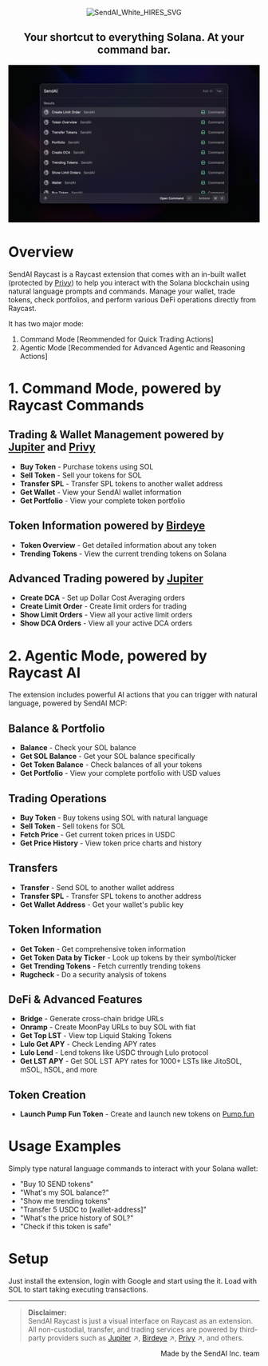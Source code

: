 <p align="center">
</p>

<p align="center">
  <img src="https://github.com/user-attachments/assets/1bb3fb51-4670-4ff7-baa8-88a7747bd090" alt="SendAI_White_HIRES_SVG" width="200"/>
</p>


<h2 align="center">
Your shortcut to everything Solana. At your command bar.
</h2>

![Conversation View](metadata/1.png)

# Overview

SendAI Raycast is a Raycast extension that comes with an in-built wallet (protected by [Privy](https://privy.io)) to help you interact with the Solana blockchain using natural language prompts and commands. Manage your wallet, trade tokens, check portfolios, and perform various DeFi operations directly from Raycast.

It has two major mode:
1. Command Mode [Reommended for Quick Trading Actions]
2. Agentic Mode [Recommended for Advanced Agentic and Reasoning Actions]

# 1. Command Mode, powered by Raycast Commands

## Trading & Wallet Management powered by [Jupiter](https://jup.ag/) and [Privy](https://privy.io)

- **Buy Token** - Purchase tokens using SOL
- **Sell Token** - Sell your tokens for SOL
- **Transfer SPL** - Transfer SPL tokens to another wallet address
- **Get Wallet** - View your SendAI wallet information
- **Get Portfolio** - View your complete token portfolio

## Token Information powered by [Birdeye](https://birdeye.so)

- **Token Overview** - Get detailed information about any token
- **Trending Tokens** - View the current trending tokens on Solana

## Advanced Trading powered by [Jupiter](https://jup.ag/)

- **Create DCA** - Set up Dollar Cost Averaging orders
- **Create Limit Order** - Create limit orders for trading
- **Show Limit Orders** - View all your active limit orders
- **Show DCA Orders** - View all your active DCA orders

# 2. Agentic Mode, powered by Raycast AI

The extension includes powerful AI actions that you can trigger with natural language, powered by SendAI MCP:

## Balance & Portfolio

- **Balance** - Check your SOL balance
- **Get SOL Balance** - Get your SOL balance specifically
- **Get Token Balance** - Check balances of all your tokens
- **Get Portfolio** - View your complete portfolio with USD values

## Trading Operations

- **Buy Token** - Buy tokens using SOL with natural language
- **Sell Token** - Sell tokens for SOL
- **Fetch Price** - Get current token prices in USDC
- **Get Price History** - View token price charts and history

## Transfers

- **Transfer** - Send SOL to another wallet address
- **Transfer SPL** - Transfer SPL tokens to another address
- **Get Wallet Address** - Get your wallet's public key

## Token Information

- **Get Token** - Get comprehensive token information
- **Get Token Data by Ticker** - Look up tokens by their symbol/ticker
- **Get Trending Tokens** - Fetch currently trending tokens
- **Rugcheck** - Do a security analysis of tokens

## DeFi & Advanced Features

- **Bridge** - Generate cross-chain bridge URLs
- **Onramp** - Create MoonPay URLs to buy SOL with fiat
- **Get Top LST** - View top Liquid Staking Tokens
- **Lulo Get APY** - Check Lending APY rates
- **Lulo Lend** - Lend tokens like USDC through Lulo protocol
- **Get LST APY** - Get SOL LST APY rates for 1000+ LSTs like JitoSOL, mSOL, hSOL, and more

## Token Creation

- **Launch Pump Fun Token** - Create and launch new tokens on [Pump.fun](https://pump.fun/)

# Usage Examples

Simply type natural language commands to interact with your Solana wallet:

- "Buy 10 SEND tokens"
- "What's my SOL balance?"
- "Show me trending tokens"
- "Transfer 5 USDC to [wallet-address]"
- "What's the price history of SOL?"
- "Check if this token is safe"

# Setup

Just install the extension, login with Google and start using the it. 
Load with SOL to start taking executing transactions.

---

> **Disclaimer:**  
> SendAI Raycast is just a visual interface on Raycast as an extension. All non-custodial, transfer, and trading services are powered by third-party providers such as [Jupiter](https://jup.ag) ↗, [Birdeye](https://birdeye.so) ↗, [Privy](https://privy.io) ↗, and others.

<p align="right">
Made by the SendAI Inc. team
</p>
